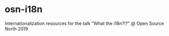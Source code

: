 # osn-i18n
 Internationalization resources for the talk "What the i18n?!?" @ Open Source North 2019
